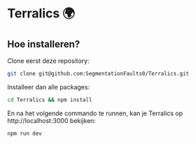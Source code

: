 # Terralics 🌍

## Hoe installeren?

Clone eerst deze repository:

```bash
git clone git@github.com:SegmentationFaults0/Terralics.git
```

Installeer dan alle packages:

```bash
cd Terralics && npm install
```

En na het volgende commando te runnen, kan je Terralics op http://localhost:3000 bekijken:

```bash
npm run dev
```
